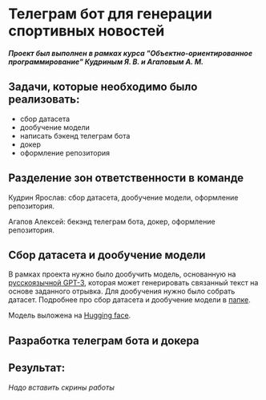 # Телеграм бот для генерации спортивных новостей

***Проект был выполнен в рамках курса "Объектно-ориентированное программирование" Кудриным Я. В. и Агаповым А. М.***

## Задачи, которые необходимо было реализовать:
- сбор датасета
- дообучение модели
- написать бэкенд телеграм бота
- докер
- оформление репозитория

## Разделение зон ответственности в команде

Кудрин Ярослав: сбор датасета, дообучение модели, оформление репозитория.

Агапов Алексей: бекэнд телеграм бота, докер, оформление репозитория.

## Сбор датасета и дообучение модели

В рамках проекта нужно было дообучить модель, основанную на [русскоязычной GPT-3](https://github.com/ai-forever/ru-gpts), которая может генерировать связанный текст на основе заданного отрывка. Для дообучения нужно было собрать датасет. Подробнее про сбор датасета и дообучение модели в [папке](./Fine-tuning).

Модель выложена на [Hugging face](https://huggingface.co/Bhgbz/football_hockey_ruGPT3large).

## Разработка телеграм бота и докера



## Результат:

*Надо вставить скрины работы*